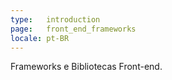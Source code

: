 ```yaml
---
type:   introduction
page:   front_end_frameworks
locale: pt-BR
---
```


Frameworks e Bibliotecas Front-end.